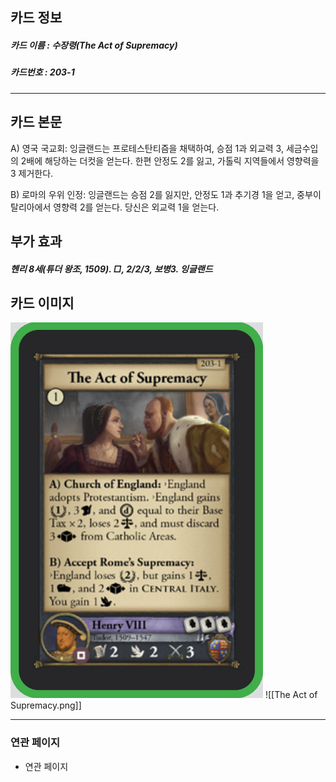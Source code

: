 ## 카드 정보
##### 카드 이름 : 수장령(The Act of Supremacy)
##### 카드번호 : 203-1
---
## 카드 본문
A) 영국 국교회: 잉글랜드는 프로테스탄티즘을 채택하여, 승점 1과 외교력 3, 세금수입의 2배에 해당하는 더컷을 얻는다. 한편 안정도 2를 잃고, 가톨릭 지역들에서 영향력을 3 제거한다.

B) 로마의 우위 인정: 잉글랜드는 승점 2를 잃지만, 안정도 1과 추기경 1을 얻고, 중부이탈리아에서 영향력 2를 얻는다. 당신은 외교력 1을 얻는다.

## 부가 효과
##### 헨리 8세(튜더 왕조, 1509). □, 2/2/3, 보병3. 잉글랜드

## 카드 이미지
<img src="\Assets\The Act of Supremacy.png"/>
![[The Act of Supremacy.png]]

--- 

### 연관 페이지
- 연관 페이지
